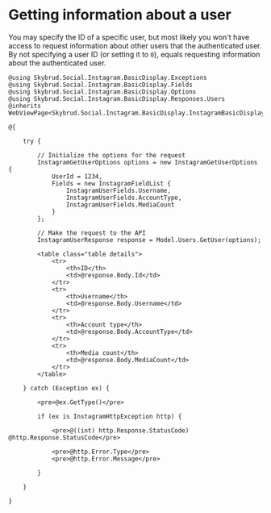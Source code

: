 # Getting information about a user

You may specify the ID of a specific user, but most likely you won't have access to request information about other users that the authenticated user. By not specifying a user ID (or setting it to `0`), equals requesting information about the authenticated user.

```cshtml
@using Skybrud.Social.Instagram.BasicDisplay.Exceptions
@using Skybrud.Social.Instagram.BasicDisplay.Fields
@using Skybrud.Social.Instagram.BasicDisplay.Options
@using Skybrud.Social.Instagram.BasicDisplay.Responses.Users
@inherits WebViewPage<Skybrud.Social.Instagram.BasicDisplay.InstagramBasicDisplayService>

@{

    try {

        // Initialize the options for the request
        InstagramGetUserOptions options = new InstagramGetUserOptions {
            UserId = 1234,
            Fields = new InstagramFieldList {
                InstagramUserFields.Username,
                InstagramUserFields.AccountType,
                InstagramUserFields.MediaCount
            }
        };

        // Make the request to the API
        InstagramUserResponse response = Model.Users.GetUser(options);

        <table class="table details">
            <tr>
                <th>ID</th>
                <td>@response.Body.Id</td>
            </tr>
            <tr>
                <th>Username</th>
                <td>@response.Body.Username</td>
            </tr>
            <tr>
                <th>Account type</th>
                <td>@response.Body.AccountType</td>
            </tr>
            <tr>
                <th>Media count</th>
                <td>@response.Body.MediaCount</td>
            </tr>
        </table>

    } catch (Exception ex) {

        <pre>@ex.GetType()</pre>

        if (ex is InstagramHttpException http) {

            <pre>@((int) http.Response.StatusCode) @http.Response.StatusCode</pre>

            <pre>@http.Error.Type</pre>
            <pre>@http.Error.Message</pre>

        }

    }

}
```